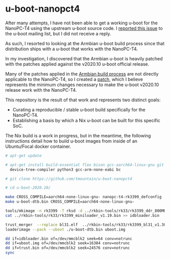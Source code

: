 # u-boot-nanopct4

After many attempts, I have not been able to get a working u-boot for the
NanoPC-T4 using the upstream u-boot source code. I
[reported this issue](https://lists.denx.de/pipermail/u-boot/2021-January/437950.html)
to the u-boot mailing list, but I did not receive a reply.

As such, I resorted to looking at the Armbian u-boot build process since that distribution ships
with a u-boot that works with the NanoPC-T4.

In my investigation, I discovered that the Armbian u-boot is heavily patched with the
patches applied against the v2020.10 u-boot official release.

Many of the patches applied in the [Armbian build process](https://github.com/armbian/build) are
not directly applicable to the NanoPC-T4, so I created a
[patch](https://github.com/tmountain/u-boot-nanopct4/blob/main/vendor/patches/v2020.10.patch),
which I believe represents the minimum changes necessary to make the u-boot v2020.10 release
work with the NanoPC-T4.

This repository is the result of that work and represents two distinct goals:

* Curating a reproducible / stable u-boot build specifically for the NanoPC-T4.
* Establishing a basis by which a Nix u-boot can be built for this specific SoC.

The Nix build is a work in progress, but in the meantime, the following instructions detail
how to build u-boot images from inside of an Ubuntu/Focal docker container.

```bash
# apt-get update

# apt-get install build-essential flex bison gcc-aarch64-linux-gnu git \
  device-tree-compiler python3 gcc-arm-none-eabi bc

# git clone https://github.com/tmountain/u-boot-nanopct4

# cd u-boot-2020.10/

make CROSS_COMPILE=aarch64-none-linux-gnu- nanopc-t4-rk3399_defconfig
make u-boot-dtb.bin CROSS_COMPILE=aarch64-none-linux-gnu-

tools/mkimage -n rk3399 -T rksd -d ../rkbin-tools/rk33/rk3399_ddr_800MHz_v1.24.bin idbloader.bin
cat ../rkbin-tools/rk33/rk3399_miniloader_v1.19.bin >> idbloader.bin

trust_merger  --replace bl31.elf  ../rkbin-tools/rk33/rk3399_bl31_v1.30.elf trust.ini
loaderimage --pack --uboot ./u-boot-dtb.bin uboot.img

dd if=idbloader.bin of=/dev/mmcblk2 seek=64 conv=notrunc
dd if=uboot.img of=/dev/mmcblk2 seek=16384 conv=notrunc
dd if=trust.bin of=/dev/mmcblk2 seek=24576 conv=notrunc
sync
```
